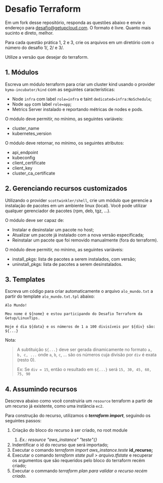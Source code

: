 # Desafio Terraform

Em um fork desse repositório, responda as questões abaixo e envie o endereço para desafio@getupcloud.com.
O formato é livre. Quanto mais sucinto e direto, melhor.

Para cada questão prática 1, 2 e 3, crie os arquivos em um diretório com o número do desafio 1/, 2/ e 3/.

Utilize a versão que desejar do terraform.

## 1. Módulos

Escreva um módulo terraform para criar um cluster kind usando o provider `kyma-incubator/kind` com as seguintes características:

- Node `infra` com label `role=infra` e taint `dedicated=infra:NoSchedule`;
- Node `app` com label `role=app`;
- Metrics Server instalado e reportando métricas de nodes e pods.

O módulo deve permitir, no mínimo, as seguintes variáveis:

- cluster_name
- kubernetes_version

O módulo deve retornar, no mínimo, os seguintes atributos:

- api_endpoint
- kubeconfig
- client_certificate
- client_key
- cluster_ca_certificate

## 2. Gerenciando recursos customizados

Utilizando o provider `scottwinkler/shell`, crie um módulo que gerencie a instalação de pacotes em um ambiente linux (local).
Você pode utilizar qualquer gerenciador de pacotes (rpm, deb, tgz, ...).

O módulo deve ser capaz de:

- Instalar e desinstalar um pacote no host;
- Atualizar um pacote já instalado com a nova versão especificada;
- Reinstalar um pacote que foi removido manualmente (fora do terraform).

O módulo deve permitir, no mínimo, as seguintes variáveis:

- install_pkgs: lista de pacotes a serem instalados, com versão;
- uninstall_pkgs: lista de pacotes a serem desinstalados.

## 3. Templates

Escreva um código para criar automaticamente o arquivo `alo_mundo.txt` a partir do template `alo_mundo.txt.tpl` abaixo:

```
Alo Mundo!

Meu nome é ${nome} e estou participando do Desafio Terraform da Getup/LinuxTips.

Hoje é dia ${data} e os números de 1 a 100 divisíveis por ${div} são: ${...}

```

Nota:

> A subtituição `${...}` deve ser gerada dinamicamente no formato `a, b, c, ...`
> onde `a`, `b`, `c`, ... são os números cuja divisão por `div` é exata (resto 0).
>
> Ex: Se `div = 15`, então o resultado em `${...}` será `15, 30, 45, 60, 75, 90`

## 4. Assumindo recursos

Descreva abaixo como você construiria um `resource` terraform a partir de um recurso já existente, como uma instância `ec2`.

Para construção do recurso, utilizamos o <em><strong>terraform import</strong></em>, seguindo os seguintes passos:

<ol>
  <li>Criação do bloco do recurso à ser criado, no root module</li>
    <ol>
      <li><em>Ex.: resource "aws_instance" "teste"{}</em></li>
    </ol>
  <li>Indentificar o id do recurso que será importado;</li>
  <li>Executar o comando <em>terraform import aws_instance.teste</em> <strong>id_recurso;</strong></li>
  <li>Executar o comando <em>terraform state pull > arquivo.tfstate </em> e recuperar os argumentos que são requeridos pelo bloco do terraform recém criado;</li>
  <li>Executar o commando <em>terraform plan para validar o recurso recém criado.</em></li>
</ol> 
